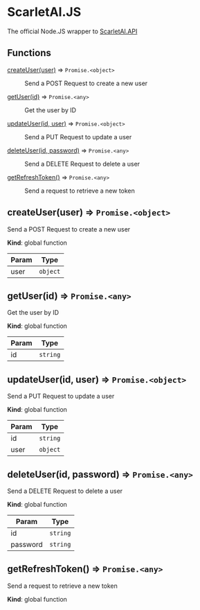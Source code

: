 # ScarletAI.JS
 The official Node.JS wrapper to <a href="https://github.com/ScarletAIO/API" target="_blank">ScarletAI.API</a>
## Functions

<dl>
<dt><a href="#createUser">createUser(user)</a> ⇒ <code>Promise.&lt;object&gt;</code></dt>
<dd><p>Send a POST Request to create a new user</p>
</dd>
<dt><a href="#getUser">getUser(id)</a> ⇒ <code>Promise.&lt;any&gt;</code></dt>
<dd><p>Get the user by ID</p>
</dd>
<dt><a href="#updateUser">updateUser(id, user)</a> ⇒ <code>Promise.&lt;object&gt;</code></dt>
<dd><p>Send a PUT Request to update a user</p>
</dd>
<dt><a href="#deleteUser">deleteUser(id, password)</a> ⇒ <code>Promise.&lt;any&gt;</code></dt>
<dd><p>Send a DELETE Request to delete a user</p>
</dd>
<dt><a href="#getRefreshToken">getRefreshToken()</a> ⇒ <code>Promise.&lt;any&gt;</code></dt>
<dd><p>Send a request to retrieve a new token</p>
</dd>
</dl>

<a name="createUser"></a>

## createUser(user) ⇒ <code>Promise.&lt;object&gt;</code>
Send a POST Request to create a new user

**Kind**: global function

| Param | Type |
| --- | --- |
| user | <code>object</code> |

<a name="getUser"></a>

## getUser(id) ⇒ <code>Promise.&lt;any&gt;</code>
Get the user by ID

**Kind**: global function

| Param | Type |
| --- | --- |
| id | <code>string</code> |

<a name="updateUser"></a>

## updateUser(id, user) ⇒ <code>Promise.&lt;object&gt;</code>
Send a PUT Request to update a user

**Kind**: global function

| Param | Type |
| --- | --- |
| id | <code>string</code> |
| user | <code>object</code> |

<a name="deleteUser"></a>

## deleteUser(id, password) ⇒ <code>Promise.&lt;any&gt;</code>
Send a DELETE Request to delete a user

**Kind**: global function

| Param | Type |
| --- | --- |
| id | <code>string</code> |
| password | <code>string</code> |

<a name="getRefreshToken"></a>

## getRefreshToken() ⇒ <code>Promise.&lt;any&gt;</code>
Send a request to retrieve a new token

**Kind**: global function
